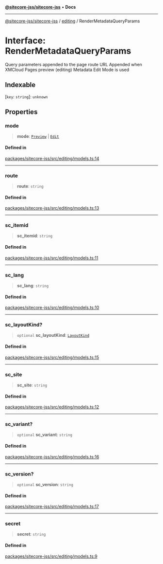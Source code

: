 [**@sitecore-jss/sitecore-jss**](../../README.md) • **Docs**

***

[@sitecore-jss/sitecore-jss](../../README.md) / [editing](../README.md) / RenderMetadataQueryParams

# Interface: RenderMetadataQueryParams

Query parameters appended to the page route URL
Appended when XMCloud Pages preview (editing) Metadata Edit Mode is used

## Indexable

 \[`key`: `string`\]: `unknown`

## Properties

### mode

> **mode**: [`Preview`](../../layout/enumerations/LayoutServicePageState.md#preview) \| [`Edit`](../../layout/enumerations/LayoutServicePageState.md#edit)

#### Defined in

[packages/sitecore-jss/src/editing/models.ts:14](https://github.com/Sitecore/jss/blob/ae0d0d6db6f1c053f20f849b7fb170d97fae8446/packages/sitecore-jss/src/editing/models.ts#L14)

***

### route

> **route**: `string`

#### Defined in

[packages/sitecore-jss/src/editing/models.ts:13](https://github.com/Sitecore/jss/blob/ae0d0d6db6f1c053f20f849b7fb170d97fae8446/packages/sitecore-jss/src/editing/models.ts#L13)

***

### sc\_itemid

> **sc\_itemid**: `string`

#### Defined in

[packages/sitecore-jss/src/editing/models.ts:11](https://github.com/Sitecore/jss/blob/ae0d0d6db6f1c053f20f849b7fb170d97fae8446/packages/sitecore-jss/src/editing/models.ts#L11)

***

### sc\_lang

> **sc\_lang**: `string`

#### Defined in

[packages/sitecore-jss/src/editing/models.ts:10](https://github.com/Sitecore/jss/blob/ae0d0d6db6f1c053f20f849b7fb170d97fae8446/packages/sitecore-jss/src/editing/models.ts#L10)

***

### sc\_layoutKind?

> `optional` **sc\_layoutKind**: [`LayoutKind`](../enumerations/LayoutKind.md)

#### Defined in

[packages/sitecore-jss/src/editing/models.ts:15](https://github.com/Sitecore/jss/blob/ae0d0d6db6f1c053f20f849b7fb170d97fae8446/packages/sitecore-jss/src/editing/models.ts#L15)

***

### sc\_site

> **sc\_site**: `string`

#### Defined in

[packages/sitecore-jss/src/editing/models.ts:12](https://github.com/Sitecore/jss/blob/ae0d0d6db6f1c053f20f849b7fb170d97fae8446/packages/sitecore-jss/src/editing/models.ts#L12)

***

### sc\_variant?

> `optional` **sc\_variant**: `string`

#### Defined in

[packages/sitecore-jss/src/editing/models.ts:16](https://github.com/Sitecore/jss/blob/ae0d0d6db6f1c053f20f849b7fb170d97fae8446/packages/sitecore-jss/src/editing/models.ts#L16)

***

### sc\_version?

> `optional` **sc\_version**: `string`

#### Defined in

[packages/sitecore-jss/src/editing/models.ts:17](https://github.com/Sitecore/jss/blob/ae0d0d6db6f1c053f20f849b7fb170d97fae8446/packages/sitecore-jss/src/editing/models.ts#L17)

***

### secret

> **secret**: `string`

#### Defined in

[packages/sitecore-jss/src/editing/models.ts:9](https://github.com/Sitecore/jss/blob/ae0d0d6db6f1c053f20f849b7fb170d97fae8446/packages/sitecore-jss/src/editing/models.ts#L9)
